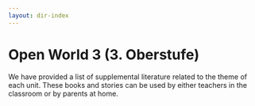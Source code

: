 ```yaml
---
layout: dir-index
---
```


# Open World 3 (3. Oberstufe)

We have provided a list of supplemental literature related to the theme of each unit.  These books and stories can be used by either teachers in the classroom or by parents at home.  
<!--stackedit_data:
eyJoaXN0b3J5IjpbMTIwNDQ2MDkwNywxODM3MjU1NTY4XX0=
-->